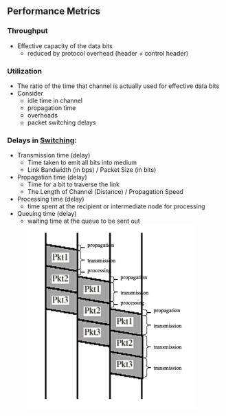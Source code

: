 ## Performance Metrics

### Throughput
- Effective capacity of the data bits 
	- reduced by protocol overhead (header + control header)
### Utilization
- The ratio of the time that channel is actually used for effective data bits
- Consider 
	- idle time in channel
	- propagation time
	- overheads
	- packet switching delays
### Delays in [Switching](Switching.md):
- Transmission time (delay)
	- Time taken to emit all bits into medium
	- Link Bandwidth (in bps) / Packet Size (in bits)
- Propagation time (delay)
	- Time for a bit to traverse the link
	-  The Length of Channel (Distance) / Propagation Speed
- Processing time (delay)
	- time spent at the recipient or intermediate node for processing
- Queuing time (delay)
	- waiting time at the queue to be sent out
![](Attachments/Delay.png)
